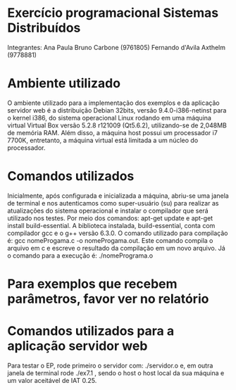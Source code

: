 # Exercício programacional Sistemas Distribuídos
Integrantes: Ana Paula Bruno Carbone (9761805) Fernando d'Avila Axthelm (9778881)

# Ambiente utilizado
 O ambiente utilizado para a implementação dos exemplos e da aplicação servidor web é a distribuição Debian 32bits, versão 9.4.0-i386-netinst para o kernel i386, do sistema operacional Linux rodando em uma máquina virtual Virtual Box versão 5.2.8 r121009 (Qt5.6.2), utilizando-se de 2,048MB de memória RAM. Além disso, a máquina host possui um processador i7 7700K, entretanto, a máquina virtual está limitada a um núcleo do processador.

# Comandos utilizados
 Inicialmente, após configurada e inicializada a máquina, abriu-se uma janela de terminal e nos autenticamos como super-usuário (su) para realizar as atualizações do sistema operacional e instalar o compilador que será utilizado nos testes. Por meio dos comandos: apt-get update e apt-get install build-essential.  A biblioteca instalada, build-essential, conta com compilador gcc e o g++ versão 6.3.0.
 O comando utilizado para compilação é: gcc nomeProgama.c -o nomeProgama.out. Este comando compila o arquivo em c e escreve o resultado da compilação em um novo arquivo.
 Já o comando para a execução é: ./nomePrograma.o
 # Para exemplos que recebem parâmetros, favor ver no relatório
 
 # Comandos utilizados para a aplicação servidor web
 Para testar o EP, rode primeiro o servidor com: ./servidor.o e, em outra janela de terminal rode ./ex7.1 <HOST> <IAT>, sendo o host o host local da sua máquina e um valor aceitável de IAT 0.25.
